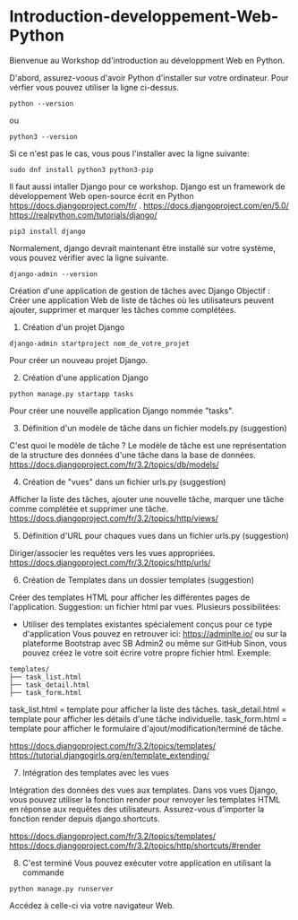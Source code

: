 # Introduction-developpement-Web-Python

Bienvenue au Workshop dd'introduction au développment Web en Python.

D'abord, assurez-voous d'avoir Python d'installer sur votre ordinateur.
Pour vérfier vous pouvez utiliser la ligne ci-dessus.
```
python --version
```
ou
```
python3 --version
```

Si ce n'est pas le cas, vous pous l'installer avec la ligne suivante:
```
sudo dnf install python3 python3-pip
```

Il faut aussi intaller Django pour ce workshop.
Django est un framework de développement Web open-source écrit en Python https://docs.djangoproject.com/fr/ .
https://docs.djangoproject.com/en/5.0/
https://realpython.com/tutorials/django/

```
pip3 install django
```
Normalement, django devrait maintenant être installé sur votre système, vous pouvez vérifier avec la ligne suivante.
```
django-admin --version
```

Création d'une application de gestion de tâches avec Django
Objectif : Créer une application Web de liste de tâches où les utilisateurs peuvent ajouter, supprimer et marquer les tâches comme complétées.

1. Création d'un projet Django
```
django-admin startproject nom_de_votre_projet
```
Pour créer un nouveau projet Django.

2. Création d'une application Django
```
python manage.py startapp tasks
```
Pour créer une nouvelle application Django nommée "tasks".

3. Définition d'un modèle de tâche dans un fichier models.py (suggestion)

C'est quoi le modèle de tâche ?
Le modèle de tâche est une représentation de la structure des données d'une tâche dans la base de données.
https://docs.djangoproject.com/fr/3.2/topics/db/models/

4. Création de "vues" dans un fichier urls.py (suggestion)

Afficher la liste des tâches, ajouter une nouvelle tâche, marquer une tâche comme complétée et supprimer une tâche.
https://docs.djangoproject.com/fr/3.2/topics/http/views/

5. Définition d'URL pour chaques vues dans un fichier urls.py (suggestion)

Diriger/associer les requêtes vers les vues appropriées.
https://docs.djangoproject.com/fr/3.2/topics/http/urls/
   
6. Création de Templates dans un dossier templates (suggestion)

Créer des templates HTML pour afficher les différentes pages de l'application.
Suggestion: un fichier html par vues.
Plusieurs possibilitées: 
- Utiliser des templates existantes spécialement conçus pour ce type d'application
Vous pouvez en retrouver ici:
https://adminlte.io/
ou sur la plateforme Bootstrap avec SB Admin2
ou même sur GitHub
Sinon, vous pouvez créez le votre soit écrire votre propre fichier html.
Exemple:
```
templates/
├── task_list.html
├── task_detail.html
├── task_form.html
```
task_list.html = template pour afficher la liste des tâches.
task_detail.html = template pour afficher les détails d'une tâche individuelle.
task_form.html = template pour afficher le formulaire d'ajout/modification/terminé de tâche.

https://docs.djangoproject.com/fr/3.2/topics/templates/
https://tutorial.djangogirls.org/en/template_extending/

7. Intégration des templates avec les vues

Intégration des données des vues aux templates.
Dans vos vues Django, vous pouvez utiliser la fonction render pour renvoyer les templates HTML en réponse aux requêtes des utilisateurs. 
Assurez-vous d'importer la fonction render depuis django.shortcuts.

https://docs.djangoproject.com/fr/3.2/topics/templates/
https://docs.djangoproject.com/fr/3.2/topics/http/shortcuts/#render

8. C'est terminé
Vous pouvez exécuter votre application en utilisant la commande
```
python manage.py runserver
```
Accédez à celle-ci via votre navigateur Web.







   
